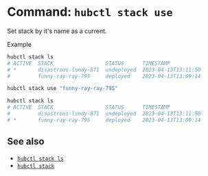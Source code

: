 # Command: `hubctl stack use`

Set stack by it's name as a current.

Example

```bash
hubctl stack ls
# ACTIVE  STACK                 STATUS      TIMESTAMP
# *       disastrous-lundy-871  undeployed  2023-04-13T13:11:50
#         funny-ray-ray-795     deployed    2023-04-13T13:09:14

hubctl stack use "funny-ray-ray-795"

hubctl stack ls
# ACTIVE  STACK                 STATUS      TIMESTAMP
#         disastrous-lundy-871  undeployed  2023-04-13T13:11:50
# *       funny-ray-ray-795     deployed    2023-04-13T13:09:14
```

## See also

* [`hubctl stack ls`](../hubctl-stack-ls)
* [`hubctl stack`](../../stack)

